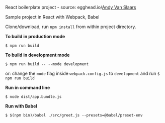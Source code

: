 React boilerplate project - source: egghead.io/[Andy Van Slaars](https://github.com/avanslaars)

Sample project in React with Webpack, Babel

Clone/download, run `npm install` from within project directory.  

**To build in production mode**  

`$ npm run build`

**To build in development mode**  

`$ npm run build -- --mode development`  
   
or: change the `mode` flag inside `webpack.config.js` to `development` and run `$ npm run build`  

**Run in command line**  

`$ node dist/app.bundle.js`  

**Run with Babel**  

`$ $(npm bin)/babel ./src/greet.js --presets=@babel/preset-env`  
